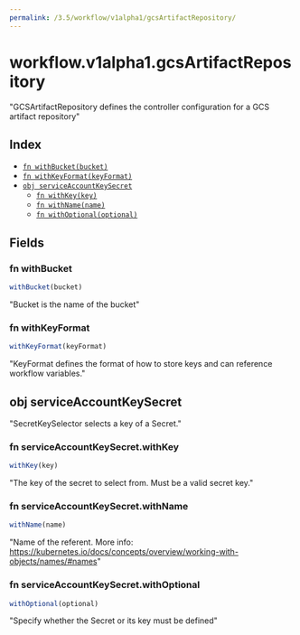```yaml
---
permalink: /3.5/workflow/v1alpha1/gcsArtifactRepository/
---
```


# workflow.v1alpha1.gcsArtifactRepository

"GCSArtifactRepository defines the controller configuration for a GCS artifact repository"

## Index

* [`fn withBucket(bucket)`](#fn-withbucket)
* [`fn withKeyFormat(keyFormat)`](#fn-withkeyformat)
* [`obj serviceAccountKeySecret`](#obj-serviceaccountkeysecret)
  * [`fn withKey(key)`](#fn-serviceaccountkeysecretwithkey)
  * [`fn withName(name)`](#fn-serviceaccountkeysecretwithname)
  * [`fn withOptional(optional)`](#fn-serviceaccountkeysecretwithoptional)

## Fields

### fn withBucket

```ts
withBucket(bucket)
```

"Bucket is the name of the bucket"

### fn withKeyFormat

```ts
withKeyFormat(keyFormat)
```

"KeyFormat defines the format of how to store keys and can reference workflow variables."

## obj serviceAccountKeySecret

"SecretKeySelector selects a key of a Secret."

### fn serviceAccountKeySecret.withKey

```ts
withKey(key)
```

"The key of the secret to select from.  Must be a valid secret key."

### fn serviceAccountKeySecret.withName

```ts
withName(name)
```

"Name of the referent. More info: https://kubernetes.io/docs/concepts/overview/working-with-objects/names/#names"

### fn serviceAccountKeySecret.withOptional

```ts
withOptional(optional)
```

"Specify whether the Secret or its key must be defined"